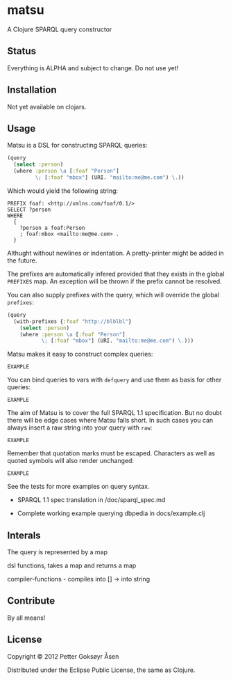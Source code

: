 # matsu

A Clojure SPARQL query constructor

## Status

Everything is ALPHA and subject to change. Do not use yet!

## Installation

Not yet available on clojars.

## Usage

Matsu is a DSL for constructing SPARQL queries:

```clojure
(query
  (select :person)
  (where :person \a [:foaf "Person"]
         \; [:foaf "mbox"] (URI. "mailto:me@me.com") \.))
```

Which would yield the following string:

```sparql
PREFIX foaf: <http://xmlns.com/foaf/0.1/>
SELECT ?person
WHERE
  {
    ?person a foaf:Person
    ; foaf:mbox <mailto:me@me.com> .
  }
```

Althught without newlines or indentation. A pretty-printer might be added in the future.

The prefixes are automatically infered provided that they exists in the global `PREFIXES` map. An exception will be thrown if the prefix cannot be resolved.

You can also supply prefixes with the query, which will override the global `prefixes`:

```clojure
(query
  (with-prefixes {:foaf "http://blblbl"}
    (select :person)
    (where :person \a [:foaf "Person"]
           \; [:foaf "mbox"] (URI. "mailto:me@me.com") \.)))
```

Matsu makes it easy to construct complex queries:

    EXAMPLE

You can bind queries to vars with `defquery` and use them as basis for other queries:

    EXAMPLE

The aim of Matsu is to cover the full SPARQL 1.1 specification. But no doubt there will be edge cases where Matsu falls short. In such cases you can always insert a raw string into your query with `raw`:

    EXAMPLE

Remember that quotation marks must be escaped. Characters as well as quoted symbols will also render unchanged:

    EXAMPLE

See the tests for more examples on query syntax.

+ SPARQL 1.1 spec translation in /doc/sparql_spec.md

+ Complete working example querying dbpedia in docs/example.clj

## Interals

The query is represented by a map

dsl functions, takes a map and returns a map

compiler-functions - compiles into []
-> into string


## Contribute

By all means!

## License

Copyright © 2012 Petter Goksøyr Åsen

Distributed under the Eclipse Public License, the same as Clojure.
